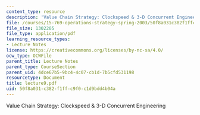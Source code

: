 ```yaml
---
content_type: resource
description: 'Value Chain Strategy: Clockspeed & 3-D Concurrent Engineering'
file: /courses/15-769-operations-strategy-spring-2003/50f8a031c382f1ffc9f0c1d9bdd4b04a_lecture9.pdf
file_size: 1302205
file_type: application/pdf
learning_resource_types:
- Lecture Notes
license: https://creativecommons.org/licenses/by-nc-sa/4.0/
ocw_type: OCWFile
parent_title: Lecture Notes
parent_type: CourseSection
parent_uid: 4dce67b5-9bc4-4c07-cb1d-7b5cfd531198
resourcetype: Document
title: lecture9.pdf
uid: 50f8a031-c382-f1ff-c9f0-c1d9bdd4b04a
---
```

Value Chain Strategy: Clockspeed & 3-D Concurrent Engineering